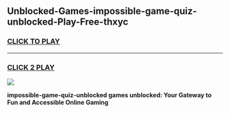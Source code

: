 
## Unblocked-Games-impossible-game-quiz-unblocked-Play-Free-thxyc
<h3>
<a href="https://premium76.site?title=impossible-game-quiz-unblocked&ref=21A">CLICK TO PLAY</a></h3>
<hr>

<h3>
<a href="https://premium76.site?title=impossible-game-quiz-unblocked&ref=21A">CLICK 2 PLAY</a>
  
</h3>

<a href="https://premium76.site?title=impossible-game-quiz-unblocked&ref=21A"><img src="https://clearcache.store/games.png"></a>


**impossible-game-quiz-unblocked games unblocked: Your Gateway to Fun and Accessible Online Gaming**
